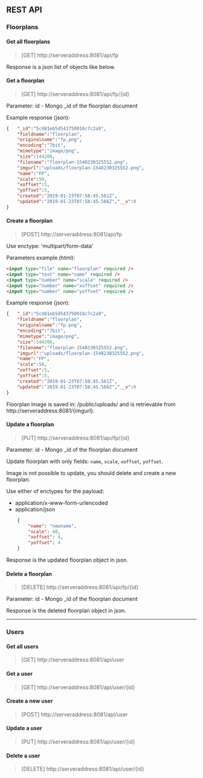 ## REST API

### Floorplans

#### Get all floorplans
>    [GET] http://serveraddress:8081/api/fp

Response is a json list of objects like below.

#### Get a floorplan
>    [GET] http://serveraddress:8081/api/fp/{id}

Parameter:
id - Mongo _id of the floorplan document

Example response (json):
```json
{   "_id":"5c481eb5d543750018c7c2a9",
    "fieldname":"floorplan",
    "originalname":"fp.png",
    "encoding":"7bit",
    "mimetype":"image/png",
    "size":144208,
    "filename":"floorplan-1548230325552.png",
    "imgurl":"uploads/floorplan-1548230325552.png",
    "name":"FP",
    "scale":50,
    "xoffset":5,
    "yoffset":5,
    "created":"2019-01-23T07:58:45.561Z",
    "updated":"2019-01-23T07:58:45.566Z","__v":0
}
```

#### Create a floorplan
>    [POST] http://serveraddress:8081/api/fp

Use enctype: 'multipart/form-data'

Parameters example (html):

```html
<input type="file" name="floorplan" required />
<input type="text" name="name" required />
<input type="number" name="scale" required />
<input type="number" name="xoffset" required />
<input type="number" name="yoffset" required />
```

Example response (json):
```json
{   "_id":"5c481eb5d543750018c7c2a9",
    "fieldname":"floorplan",
    "originalname":"fp.png",
    "encoding":"7bit",
    "mimetype":"image/png",
    "size":144208,
    "filename":"floorplan-1548230325552.png",
    "imgurl":"uploads/floorplan-1548230325552.png",
    "name":"FP",
    "scale":50,
    "xoffset":5,
    "yoffset":5,
    "created":"2019-01-23T07:58:45.561Z",
    "updated":"2019-01-23T07:58:45.566Z","__v":0
}
```

Floorplan image is saved in: /public/uploads/ and is retrievable from http://serveraddress:8081/{imgurl}.

#### Update a floorplan
>    [PUT] http://serveraddress:8081/api/fp/{id}

Parameter:
id - Mongo _id of the floorplan document

Update floorplan with only fields: `name`, `scale`, `xoffset`, `yoffset`.

Image is not possible to update, you should delete and create a new floorplan.

Use either of enctypes for the payload:
- application/x-www-form-urlencoded
- application/json
```json
    {
        "name": "newname",
        "scale": 40,
        "xoffset": 4,
        "yoffset": 4
    }
```

Response is the updated floorplan object in json.

#### Delete a floorplan
>    [DELETE] http://serveraddress:8081/api/fp/{id}

Parameter:
id - Mongo _id of the floorplan document

Response is the deleted floorplan object in json.

***

### Users

#### Get all users
>    [GET] http://serveraddress:8081/api/user

#### Get a user
>    [GET] http://serveraddress:8081/api/user/{id}

#### Create a new user
>    [POST] http://serveraddress:8081/api/user

#### Update a user
>    [PUT] http://serveraddress:8081/api/user/{id}

#### Delete a user
>    [DELETE] http://serveraddress:8081/api/user/{id}
